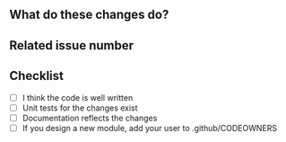 ## What do these changes do?

<!-- Please give a short brief about these changes. -->


## Related issue number

<!--
 - Add **WIP-** prefix in title if it is still work in progress (i.e. should not be merged but is ready to start reviewing it)

 - Use [waffle.io] keywords in title/descriptions to trigger bot actions:
   - close, closes, close, closes, closed, fix, fixes, fixed, resolve, resolves, resolved #[issueNumber]
   - connect to, connects to, connected to, connect, connects, connected #[issueNumber]
-->


## Checklist

- [ ] I think the code is well written
- [ ] Unit tests for the changes exist
- [ ] Documentation reflects the changes
- [ ] If you design a new module, add your user to .github/CODEOWNERS

[waffle.io]:https://waffle.io/marketing-assets/documents/waffleio_cheatsheet_v1.pdf?utm_source=blog&utm_medium=cheatsheet-ctabutton&utm_campaign=cheatsheet
